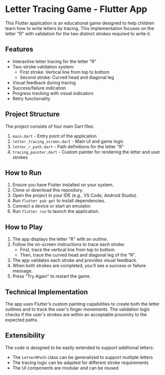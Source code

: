 # Letter Tracing Game - Flutter App

This Flutter application is an educational game designed to help children learn how to write letters
by tracing. This implementation focuses on the letter "R" with validation for the two distinct
strokes required to write it.

## Features

- Interactive letter tracing for the letter "R"
- Two-stroke validation system:
    - First stroke: Vertical line from top to bottom
    - Second stroke: Curved head and diagonal leg
- Visual feedback during tracing
- Success/failure indication
- Progress tracking with visual indicators
- Retry functionality

## Project Structure

The project consists of four main Dart files:

1. `main.dart` - Entry point of the application
2. `letter_tracing_screen.dart` - Main UI and game logic
3. `letter_r_path.dart` - Path definitions for the letter "R"
4. `tracing_painter.dart` - Custom painter for rendering the letter and user strokes

## How to Run

1. Ensure you have Flutter installed on your system.
2. Clone or download this repository.
3. Open the project in your IDE (e.g., VS Code, Android Studio).
4. Run `flutter pub get` to install dependencies.
5. Connect a device or start an emulator.
6. Run `flutter run` to launch the application.

## How to Play

1. The app displays the letter "R" with an outline.
2. Follow the on-screen instructions to trace each stroke:
    - First, trace the vertical line from top to bottom.
    - Then, trace the curved head and diagonal leg of the "R".
3. The app validates each stroke and provides visual feedback.
4. When both strokes are completed, you'll see a success or failure message.
5. Press "Try Again" to restart the game.

## Technical Implementation

The app uses Flutter's custom painting capabilities to create both the letter outlines and to track
the user's finger movements. The validation logic checks if the user's strokes are within an
acceptable proximity to the expected paths.

## Extensibility

The code is designed to be easily extended to support additional letters:

- The `LetterRPath` class can be generalized to support multiple letters
- The tracing logic can be adapted for different stroke requirements
- The UI components are modular and can be reused
